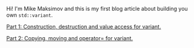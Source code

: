 Hi! I'm Mike Maksimov and this is my first blog article about building you own `std::variant`.

[Part 1: Construction, destruction and value access for variant.](part_i.md)

[Part 2: Copying, moving and operator= for variant.](part_i.md)

